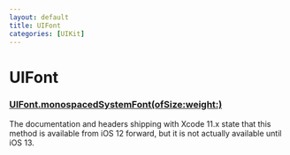 ```yaml
---
layout: default
title: UIFont
categories: [UIKit]
---
```


# UIFont

### [UIFont.monospacedSystemFont(ofSize:weight:)](https://developer.apple.com/documentation/uikit/uifont/3042484-monospacedsystemfont)

The documentation and headers shipping with Xcode 11.x state that this method is available from iOS 12 forward, but it is not actually available until iOS 13.
